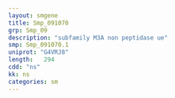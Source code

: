 ```yaml
---
layout: smgene
title: Smp_091070
grp: Smp_09
description: "subfamily M3A non peptidase ue"
smp: Smp_091070.1
uniprot: "G4VRJ8"
length:   294
cdd: "ns"
kk: ns
categories: sm
---
```

